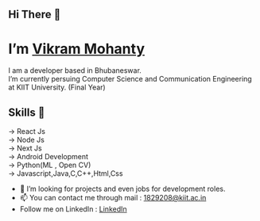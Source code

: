  
 
 
 

  ## Hi There 👋
  # I’m [Vikram Mohanty](https://github.com/vikram-12)
     
  
  I am a developer based in Bhubaneswar. <br/>
  I’m currently persuing Computer Science and Communication Engineering at KIIT University. (Final Year)
   
  ## Skills 👀
  
  -> React Js <br/>
  -> Node Js <br/>
  -> Next Js<br/>
  -> Android Development<br/>
  -> Python(ML , Open CV) <br/>
  -> Javascript,Java,C,C++,Html,Css <br/>
  
  

- 💞️ I’m looking for projects and even jobs for development roles.
- 📫 You can contact me through mail : 1829208@kiit.ac.in
- Follow me on LinkedIn :
    [LinkedIn](https://www.linkedin.com/in/vikrammohanty12/)    
  


